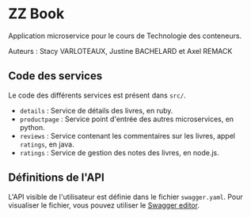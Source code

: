 # ZZ Book

Application microservice pour le cours de Technologie des conteneurs.

Auteurs : Stacy VARLOTEAUX, Justine BACHELARD et Axel REMACK

## Code des services

Le code des différents services est présent dans `src/`.

* `details` : Service de détails des livres, en ruby.
* `productpage` : Service point d'entrée des autres microservices, en python.
* `reviews` : Service contenant les commentaires sur les livres, appel `ratings`, en java.
* `ratings` : Service de gestion des notes des livres, en node.js.

## Définitions de l'API

L'API visible de l'utilisateur est définie dans le fichier `swagger.yaml`. Pour visualiser le fichier, vous pouvez utiliser le [Swagger editor](https://editor.swagger.io/).
